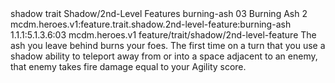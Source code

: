 <ability>
  <metadata>
    <class>shadow</class>
    <feature_type>trait</feature_type>
    <file_dpath>Shadow/2nd-Level Features</file_dpath>
    <item_id>burning-ash</item_id>
    <item_index>03</item_index>
    <item_name>Burning Ash</item_name>
    <level>2</level>
    <scc>mcdm.heroes.v1:feature.trait.shadow.2nd-level-feature:burning-ash</scc>
    <scdc>1.1.1:5.1.3.6:03</scdc>
    <source>mcdm.heroes.v1</source>
    <type>feature/trait/shadow/2nd-level-feature</type>
  </metadata>
  <effects>
    <effect type="mundane">The ash you leave behind burns your foes. The first time on a turn that you use a shadow ability to teleport away from or into a space adjacent to an enemy, that enemy takes fire damage equal to your Agility score.</effect>
  </effects>
</ability>
